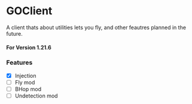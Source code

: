 
# GOClient
A client thats about utilities lets you fly, and other feautres planned in the future.
#### For Version 1.21.6

### Features
- [X] Injection
- [ ] Fly mod
- [ ] BHop mod
- [ ] Undetection mod
